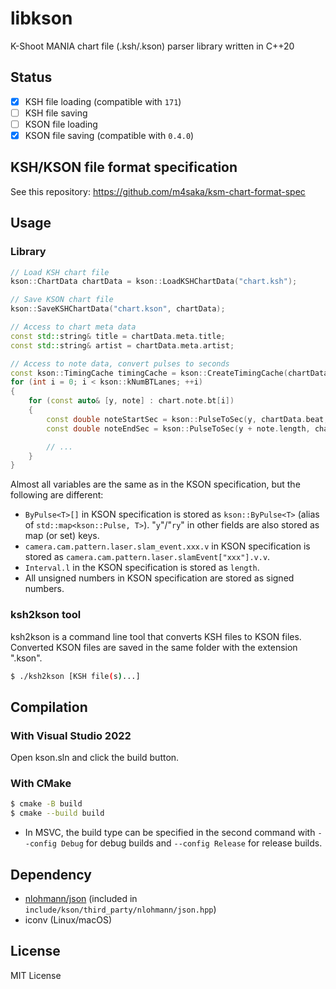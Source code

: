 # libkson
K-Shoot MANIA chart file (.ksh/.kson) parser library written in C++20

## Status
- [x] KSH file loading (compatible with `171`)
- [ ] KSH file saving
- [ ] KSON file loading
- [x] KSON file saving (compatible with `0.4.0`)

## KSH/KSON file format specification
See this repository: https://github.com/m4saka/ksm-chart-format-spec

## Usage
### Library
```cpp
// Load KSH chart file
kson::ChartData chartData = kson::LoadKSHChartData("chart.ksh");

// Save KSON chart file
kson::SaveKSHChartData("chart.kson", chartData);

// Access to chart meta data
const std::string& title = chartData.meta.title;
const std::string& artist = chartData.meta.artist;

// Access to note data, convert pulses to seconds
const kson::TimingCache timingCache = kson::CreateTimingCache(chartData.beat);
for (int i = 0; i < kson::kNumBTLanes; ++i)
{
    for (const auto& [y, note] : chart.note.bt[i])
    {
        const double noteStartSec = kson::PulseToSec(y, chartData.beat, timingCache);
        const double noteEndSec = kson::PulseToSec(y + note.length, chartData.beat, timingCache);

        // ...
    }
}
```

Almost all variables are the same as in the KSON specification, but the following are different:
- `ByPulse<T>[]` in KSON specification is stored as `kson::ByPulse<T>` (alias of `std::map<kson::Pulse, T>`). "`y`"/"`ry`" in other fields are also stored as map (or set) keys.
- `camera.cam.pattern.laser.slam_event.xxx.v` in KSON specification is stored as `camera.cam.pattern.laser.slamEvent["xxx"].v.v`.
- `Interval.l` in the KSON specification is stored as `length`.
- All unsigned numbers in KSON specification are stored as signed numbers.

### ksh2kson tool
ksh2kson is a command line tool that converts KSH files to KSON files. Converted KSON files are saved in the same folder with the extension ".kson".

```bash
$ ./ksh2kson [KSH file(s)...]
```

## Compilation
### With Visual Studio 2022
Open kson.sln and click the build button.

### With CMake
```bash
$ cmake -B build
$ cmake --build build
```
- In MSVC, the build type can be specified in the second command with `--config Debug` for debug builds and `--config Release` for release builds.

## Dependency
- [nlohmann/json](https://github.com/nlohmann/json) (included in `include/kson/third_party/nlohmann/json.hpp`)
- iconv (Linux/macOS)

## License
MIT License
